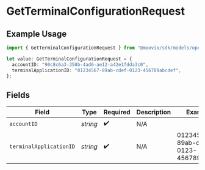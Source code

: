 # GetTerminalConfigurationRequest

## Example Usage

```typescript
import { GetTerminalConfigurationRequest } from "@moovio/sdk/models/operations";

let value: GetTerminalConfigurationRequest = {
  accountID: "90c8c6a3-358b-4ad6-ae12-a42e1fdda3c0",
  terminalApplicationID: "01234567-89ab-cdef-0123-456789abcdef",
};
```

## Fields

| Field                                | Type                                 | Required                             | Description                          | Example                              |
| ------------------------------------ | ------------------------------------ | ------------------------------------ | ------------------------------------ | ------------------------------------ |
| `accountID`                          | *string*                             | :heavy_check_mark:                   | N/A                                  |                                      |
| `terminalApplicationID`              | *string*                             | :heavy_check_mark:                   | N/A                                  | 01234567-89ab-cdef-0123-456789abcdef |